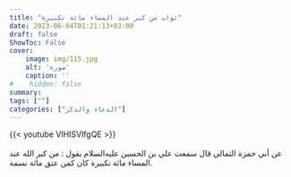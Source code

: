```yaml
---
title: "ثواب من كبر عند المساء مائة تكبيرة"
date: 2023-06-04T01:21:13+03:00
draft: false
ShowToc: False
cover:
    image: img/115.jpg
    alt: 'صورة'
    caption: ''
#    hidden: false
summary: 
tags: [""]
categories: ["الدعاء والذكر"]
---
```

{{< youtube VIHlSVIfgQE >}}  
 <br>
عن أبي حمزة الثمالي قال سمعت علي بن الحسين عليه‌السلام يقول : من كبر الله عند المساء مائة تكبيرة كان كمن عتق مائة نسمة.


